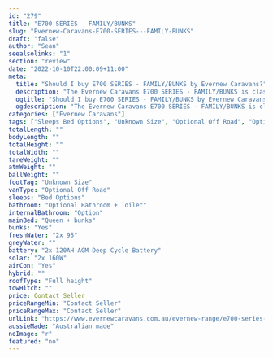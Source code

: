 ```yaml
---
id: "279"
title: "E700 SERIES - FAMILY/BUNKS"
slug: "Evernew-Caravans-E700-SERIES---FAMILY-BUNKS"
draft: "false"
author: "Sean"
seealsolinks: "1"
section: "review"
date: "2022-10-10T22:00:09+11:00"
meta:
  title: "Should I buy E700 SERIES - FAMILY/BUNKS by Evernew Caravans?"
  description: "The Evernew Caravans E700 SERIES - FAMILY/BUNKS is classed as Optional Off Road, and sleeps Bed Options people. It is Australian made and comes in at Unknown Size. It generally has Optional Bathroom + Toilet."
  ogtitle: "Should I buy E700 SERIES - FAMILY/BUNKS by Evernew Caravans?"
  ogdescription: "The Evernew Caravans E700 SERIES - FAMILY/BUNKS is classed as Optional Off Road, and sleeps Bed Options people. It is Australian made and comes in at Unknown Size. It generally has Optional Bathroom + Toilet."
categories: ["Evernew Caravans"]
tags: ["Sleeps Bed Options", "Unknown Size", "Optional Off Road", "Optional Bathroom + Toilet", "Full height", "Price Unknown", "Australian made"]
totalLength: ""
bodyLength: ""
totalHeight: ""
totalWidth: ""
tareWeight: ""
atmWeight: ""
ballWeight: ""
footTag: "Unknown Size"
vanType: "Optional Off Road"
sleeps: "Bed Options"
bathroom: "Optional Bathroom + Toilet"
internalBathroom: "Option"
mainBed: "Queen + bunks"
bunks: "Yes"
freshWater: "2x 95"
greyWater: ""
battery: "2x 120AH AGM Deep Cycle Battery"
solar: "2x 160W"
airCon: "Yes"
hybrid: ""
roofType: "Full height"
towHitch: ""
price: Contact Seller
priceRangeMin: "Contact Seller"
priceRangeMax: "Contact Seller"
urlLink: "https://www.evernewcaravans.com.au/evernew-range/e700-series-family-bunks"
aussieMade: "Australian made"
noImage: "r"
featured: "no"
---
```

